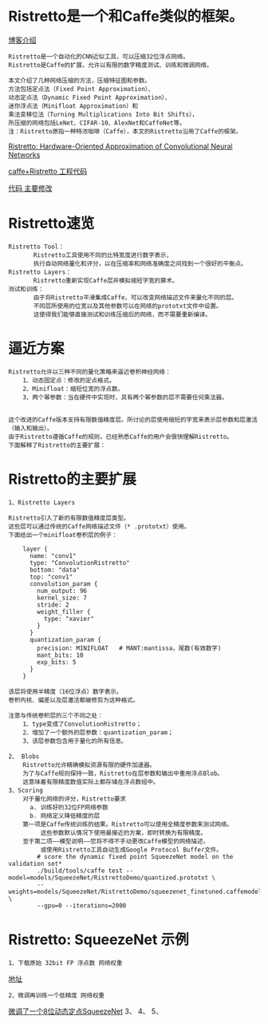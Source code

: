 # Ristretto是一个和Caffe类似的框架。
[博客介绍](https://blog.csdn.net/yiran103/article/details/80336425)

    Ristretto是一个自动化的CNN近似工具，可以压缩32位浮点网络。
    Ristretto是Caffe的扩展，允许以有限的数字精度测试、训练和微调网络。
    
    本文介绍了几种网络压缩的方法，压缩特征图和参数。
    方法包括定点法（Fixed Point Approximation）、
    动态定点法（Dynamic Fixed Point Approximation）、
    迷你浮点法（Minifloat Approximation）和
    乘法变移位法（Turning Multiplications Into Bit Shifts），
    所压缩的网络包括LeNet、CIFAR-10、AlexNet和CaffeNet等。
    注：Ristretto原指一种特浓咖啡（Caffe），本文的Ristretto沿用了Caffe的框架。
    
[Ristretto: Hardware-Oriented Approximation of Convolutional Neural Networks](https://arxiv.org/pdf/1605.06402.pdf)

[caffe+Ristretto 工程代码](https://github.com/pmgysel/caffe)

[代码 主要修改](https://github.com/MichalBusta/caffe/commit/55c64c202fc8fca875e108b48c13993b7fdd0f63)

# Ristretto速览
    Ristretto Tool：
           Ristretto工具使用不同的比特宽度进行数字表示，
           执行自动网络量化和评分，以在压缩率和网络准确度之间找到一个很好的平衡点。
    Ristretto Layers：
           Ristretto重新实现Caffe层并模拟缩短字宽的算术。
    测试和训练：
           由于将Ristretto平滑集成Caffe，可以改变网络描述文件来量化不同的层。
           不同层所使用的位宽以及其他参数可以在网络的prototxt文件中设置。
           这使得我们能够直接测试和训练压缩后的网络，而不需要重新编译。

# 逼近方案
    Ristretto允许以三种不同的量化策略来逼近卷积神经网络：
        1、动态固定点：修改的定点格式。
        2、Minifloat：缩短位宽的浮点数。
        3、两个幂参数：当在硬件中实现时，具有两个幂参数的层不需要任何乘法器。


    这个改进的Caffe版本支持有限数值精度层。所讨论的层使用缩短的字宽来表示层参数和层激活（输入和输出）。
    由于Ristretto遵循Caffe的规则，已经熟悉Caffe的用户会很快理解Ristretto。
    下面解释了Ristretto的主要扩展：
    
# Ristretto的主要扩展
    1、Ristretto Layers
    
    Ristretto引入了新的有限数值精度层类型。
    这些层可以通过传统的Caffe网络描述文件（* .prototxt）使用。 
    下面给出一个minifloat卷积层的例子：
    
```
    layer {
      name: "conv1"
      type: "ConvolutionRistretto"
      bottom: "data"
      top: "conv1"
      convolution_param {
        num_output: 96
        kernel_size: 7
        stride: 2
        weight_filler {
          type: "xavier"
        }
      }
      quantization_param {
        precision: MINIFLOAT   # MANT:mantissa，尾数(有效数字) 
        mant_bits: 10
        exp_bits: 5
      }
    }
```
    该层将使用半精度（16位浮点）数字表示。
    卷积内核、偏差以及层激活都被修剪为这种格式。
    
    注意与传统卷积层的三个不同之处：
        1、type变成了ConvolutionRistretto；
        2、增加了一个额外的层参数：quantization_param；
        3、该层参数包含用于量化的所有信息。
        
    2、 Blobs
        Ristretto允许精确模拟资源有限的硬件加速器。
        为了与Caffe规则保持一致，Ristretto在层参数和输出中重用浮点Blob。
        这意味着有限精度数值实际上都存储在浮点数组中。
    3、Scoring
        对于量化网络的评分，Ristretto要求
          a. 训练好的32位FP网络参数
          b. 网络定义降低精度的层
        第一项是Caffe传统训练的结果。Ristretto可以使用全精度参数来测试网络。
             这些参数默认情况下使用最接近的方案，即时转换为有限精度。
        至于第二项——模型说明——您将不得不手动更改Caffe模型的网络描述，
             或使用Ristretto工具自动生成Google Protocol Buffer文件。
            # score the dynamic fixed point SqueezeNet model on the validation set*
            ./build/tools/caffe test --model=models/SqueezeNet/RistrettoDemo/quantized.prototxt \
            --weights=models/SqueezeNet/RistrettoDemo/squeezenet_finetuned.caffemodel \
            --gpu=0 --iterations=2000

# Ristretto: SqueezeNet 示例

    1、下载原始 32bit FP 浮点数 网络权重
[地址](https://github.com/DeepScale/SqueezeNet/tree/master/SqueezeNet_v1.0)

    2、微调再训练一个低精度 网络权重 
[微调了一个8位动态定点SqueezeNet]()
    3、
    4、
    5、


